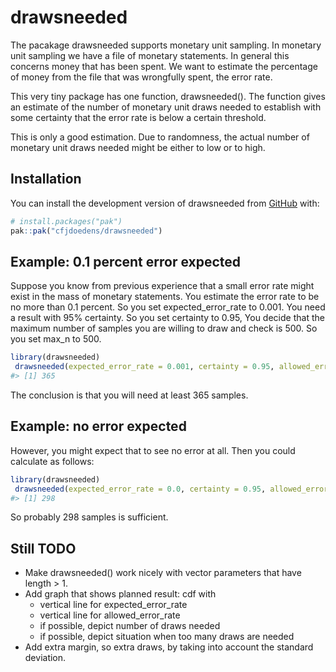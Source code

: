 
<!-- README.md is generated from README.Rmd. Please edit that file -->

# drawsneeded

<!-- badges: start -->

<!-- badges: end -->

The pacakage drawsneeded supports monetary unit sampling. In monetary
unit sampling we have a file of monetary statements. In general this
concerns money that has been spent. We want to estimate the percentage
of money from the file that was wrongfully spent, the error rate.

This very tiny package has one function, drawsneeded(). The function
gives an estimate of the number of monetary unit draws needed to
establish with some certainty that the error rate is below a certain
threshold.

This is only a good estimation. Due to randomness, the actual number of
monetary unit draws needed might be either to low or to high.

## Installation

You can install the development version of drawsneeded from
[GitHub](https://github.com/) with:

``` r
# install.packages("pak")
pak::pak("cfjdoedens/drawsneeded")
```

## Example: 0.1 percent error expected

Suppose you know from previous experience that a small error rate might
exist in the mass of monetary statements. You estimate the error rate to
be no more than 0.1 percent. So you set expected_error_rate to 0.001.
You need a result with 95% certainty. So you set certainty to 0.95, You
decide that the maximum number of samples you are willing to draw and
check is 500. So you set max_n to 500.

``` r
library(drawsneeded)
 drawsneeded(expected_error_rate = 0.001, certainty = 0.95, allowed_error_rate = 0.01, max_n = 500)
#> [1] 365
```

The conclusion is that you will need at least 365 samples.

## Example: no error expected

However, you might expect that to see no error at all. Then you could
calculate as follows:

``` r
library(drawsneeded)
 drawsneeded(expected_error_rate = 0.0, certainty = 0.95, allowed_error_rate = 0.01, max_n = 500)
#> [1] 298
```

So probably 298 samples is sufficient.

## Still TODO

- Make drawsneeded() work nicely with vector parameters that have length
  \> 1.
- Add graph that shows planned result: cdf with
  - vertical line for expected_error_rate
  - vertical line for allowed_error_rate
  - if possible, depict number of draws needed
  - if possible, depict situation when too many draws are needed
- Add extra margin, so extra draws, by taking into account the standard
  deviation.
